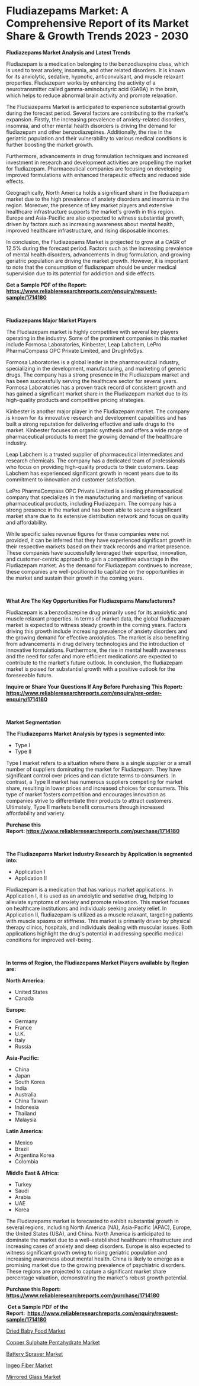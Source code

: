 <p><h1>Fludiazepams Market: A Comprehensive Report of its Market Share & Growth Trends 2023 - 2030</h1></p><p><strong>Fludiazepams Market Analysis and Latest Trends</strong></p>
<p><p>Fludiazepam is a medication belonging to the benzodiazepine class, which is used to treat anxiety, insomnia, and other related disorders. It is known for its anxiolytic, sedative, hypnotic, anticonvulsant, and muscle relaxant properties. Fludiazepam works by enhancing the activity of a neurotransmitter called gamma-aminobutyric acid (GABA) in the brain, which helps to reduce abnormal brain activity and promote relaxation.</p><p>The Fludiazepams Market is anticipated to experience substantial growth during the forecast period. Several factors are contributing to the market's expansion. Firstly, the increasing prevalence of anxiety-related disorders, insomnia, and other mental health disorders is driving the demand for fludiazepam and other benzodiazepines. Additionally, the rise in the geriatric population and their vulnerability to various medical conditions is further boosting the market growth.</p><p>Furthermore, advancements in drug formulation techniques and increased investment in research and development activities are propelling the market for fludiazepam. Pharmaceutical companies are focusing on developing improved formulations with enhanced therapeutic effects and reduced side effects.</p><p>Geographically, North America holds a significant share in the fludiazepam market due to the high prevalence of anxiety disorders and insomnia in the region. Moreover, the presence of key market players and extensive healthcare infrastructure supports the market's growth in this region. Europe and Asia-Pacific are also expected to witness substantial growth, driven by factors such as increasing awareness about mental health, improved healthcare infrastructure, and rising disposable incomes.</p><p>In conclusion, the Fludiazepams Market is projected to grow at a CAGR of 12.5% during the forecast period. Factors such as the increasing prevalence of mental health disorders, advancements in drug formulation, and growing geriatric population are driving the market growth. However, it is important to note that the consumption of fludiazepam should be under medical supervision due to its potential for addiction and side effects.</p></p>
<p><strong>Get a Sample PDF of the Report:&nbsp; <a href="https://www.reliableresearchreports.com/enquiry/request-sample/1714180">https://www.reliableresearchreports.com/enquiry/request-sample/1714180</a></strong></p>
<p>&nbsp;</p>
<p><strong>Fludiazepams Major Market Players</strong></p>
<p><p>The Fludiazepam market is highly competitive with several key players operating in the industry. Some of the prominent companies in this market include Formosa Laboratories, Kinbester, Leap Labchem, LePro PharmaCompass OPC Private Limited, and DrugInfoSys.</p><p>Formosa Laboratories is a global leader in the pharmaceutical industry, specializing in the development, manufacturing, and marketing of generic drugs. The company has a strong presence in the Fludiazepam market and has been successfully serving the healthcare sector for several years. Formosa Laboratories has a proven track record of consistent growth and has gained a significant market share in the Fludiazepam market due to its high-quality products and competitive pricing strategies.</p><p>Kinbester is another major player in the Fludiazepam market. The company is known for its innovative research and development capabilities and has built a strong reputation for delivering effective and safe drugs to the market. Kinbester focuses on organic synthesis and offers a wide range of pharmaceutical products to meet the growing demand of the healthcare industry.</p><p>Leap Labchem is a trusted supplier of pharmaceutical intermediates and research chemicals. The company has a dedicated team of professionals who focus on providing high-quality products to their customers. Leap Labchem has experienced significant growth in recent years due to its commitment to innovation and customer satisfaction.</p><p>LePro PharmaCompass OPC Private Limited is a leading pharmaceutical company that specializes in the manufacturing and marketing of various pharmaceutical products, including Fludiazepam. The company has a strong presence in the market and has been able to secure a significant market share due to its extensive distribution network and focus on quality and affordability.</p><p>While specific sales revenue figures for these companies were not provided, it can be inferred that they have experienced significant growth in their respective markets based on their track records and market presence. These companies have successfully leveraged their expertise, innovation, and customer-centric approach to gain a competitive advantage in the Fludiazepam market. As the demand for Fludiazepam continues to increase, these companies are well-positioned to capitalize on the opportunities in the market and sustain their growth in the coming years.</p></p>
<p>&nbsp;</p>
<p><strong>What Are The Key Opportunities For Fludiazepams Manufacturers?</strong></p>
<p><p>Fludiazepam is a benzodiazepine drug primarily used for its anxiolytic and muscle relaxant properties. In terms of market data, the global fludiazepam market is expected to witness steady growth in the coming years. Factors driving this growth include increasing prevalence of anxiety disorders and the growing demand for effective anxiolytics. The market is also benefiting from advancements in drug delivery technologies and the introduction of innovative formulations. Furthermore, the rise in mental health awareness and the need for safer and more efficient medications are expected to contribute to the market's future outlook. In conclusion, the fludiazepam market is poised for substantial growth with a positive outlook for the foreseeable future.</p></p>
<p><strong>Inquire or Share Your Questions If Any Before Purchasing This Report: <a href="https://www.reliableresearchreports.com/enquiry/pre-order-enquiry/1714180">https://www.reliableresearchreports.com/enquiry/pre-order-enquiry/1714180</a></strong></p>
<p>&nbsp;</p>
<p><strong>Market Segmentation</strong></p>
<p><strong>The Fludiazepams Market Analysis by types is segmented into:</strong></p>
<p><ul><li>Type I</li><li>Type II</li></ul></p>
<p><p>Type I market refers to a situation where there is a single supplier or a small number of suppliers dominating the market for Fludiazepam. They have significant control over prices and can dictate terms to consumers. In contrast, a Type II market has numerous suppliers competing for market share, resulting in lower prices and increased choices for consumers. This type of market fosters competition and encourages innovation as companies strive to differentiate their products to attract customers. Ultimately, Type II markets benefit consumers through increased affordability and variety.</p></p>
<p><strong>Purchase this Report:&nbsp;<a href="https://www.reliableresearchreports.com/purchase/1714180">https://www.reliableresearchreports.com/purchase/1714180</a></strong></p>
<p>&nbsp;</p>
<p><strong>The Fludiazepams Market Industry Research by Application is segmented into:</strong></p>
<p><ul><li>Application I</li><li>Application II</li></ul></p>
<p><p>Fludiazepam is a medication that has various market applications. In Application I, it is used as an anxiolytic and sedative drug, helping to alleviate symptoms of anxiety and promote relaxation. This market focuses on healthcare institutions and individuals seeking anxiety relief. In Application II, fludiazepam is utilized as a muscle relaxant, targeting patients with muscle spasms or stiffness. This market is primarily driven by physical therapy clinics, hospitals, and individuals dealing with muscular issues. Both applications highlight the drug's potential in addressing specific medical conditions for improved well-being.</p></p>
<p>&nbsp;</p>
<p><strong>In terms of Region, the Fludiazepams Market Players available by Region are:</strong></p>
<p>
    <p> <strong> North America: </strong>
        <ul>
            <li>United States</li>
            <li>Canada</li>
        </ul>
        </p> 
    <p> <strong> Europe: </strong>
        <ul>
            <li>Germany</li>
            <li>France</li>
            <li>U.K.</li>
            <li>Italy</li>
            <li>Russia</li>
        </ul>
        </p> 
    <p> <strong> Asia-Pacific: </strong>
        <ul>
            <li>China</li>
            <li>Japan</li>
            <li>South Korea</li>
            <li>India</li>
            <li>Australia</li>
            <li>China Taiwan</li>
            <li>Indonesia</li>
            <li>Thailand</li>
            <li>Malaysia</li>
        </ul>
        </p> 
    <p> <strong> Latin America: </strong>
        <ul>
            <li>Mexico</li>
            <li>Brazil</li>
            <li>Argentina Korea</li>
            <li>Colombia</li>
        </ul>
        </p> 
    <p> <strong> Middle East & Africa: </strong>
        <ul>
            <li>Turkey</li>
            <li>Saudi</li>
            <li>Arabia</li>
            <li>UAE</li>
            <li>Korea</li>
        </ul>
    </p>
    </p>
<p><p>The Fludiazepams market is forecasted to exhibit substantial growth in several regions, including North America (NA), Asia-Pacific (APAC), Europe, the United States (USA), and China. North America is anticipated to dominate the market due to a well-established healthcare infrastructure and increasing cases of anxiety and sleep disorders. Europe is also expected to witness significant growth owing to rising geriatric population and increasing awareness about mental health. China is likely to emerge as a promising market due to the growing prevalence of psychiatric disorders. These regions are projected to capture a significant market share percentage valuation, demonstrating the market's robust growth potential.</p></p>
<p><strong>Purchase this Report: <a href="https://www.reliableresearchreports.com/purchase/1714180">https://www.reliableresearchreports.com/purchase/1714180</a></strong></p>
<p>&nbsp;<strong>Get a Sample PDF of the Report:&nbsp;&nbsp;<a href="https://www.reliableresearchreports.com/enquiry/request-sample/1714180">https://www.reliableresearchreports.com/enquiry/request-sample/1714180</a></strong></p>
<p><strong></strong></p>
<p><p><a href="https://medium.com/@leliajewess/dried-baby-food-market-competitive-analysis-market-trends-and-forecast-to-2030-5fc149a9e228">Dried Baby Food Market</a></p><p><a href="https://github.com/PeterParrish5/Market-Research-Report-List-1/blob/main/copper-sulphate-pentahydrate-market.md">Copper Sulphate Pentahydrate Market</a></p><p><a href="https://medium.com/@andrewhills1925/battery-sprayer-market-analysis-its-cagr-market-segmentation-and-global-industry-overview-447cfa54ca50">Battery Sprayer Market</a></p><p><a href="https://www.linkedin.com/pulse/ingeo-fiber-market-research-report-unlocks-analysis-financial-tliwe/">Ingeo Fiber Market</a></p><p><a href="https://www.linkedin.com/pulse/mirrored-glass-market-size-growth-forecast-from-2023--jesge/">Mirrored Glass Market</a></p></p>